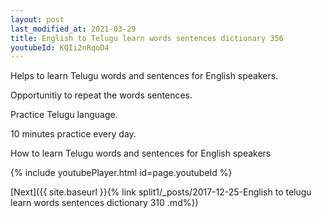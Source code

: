 ```yaml
---
layout: post
last_modified_at: 2021-03-29
title: English to Telugu learn words sentences dictionary 356 
youtubeId: KQIi2nRqoD4
---
```

 
 
Helps to learn Telugu words and sentences for English speakers.

Opportunitiy to repeat the words sentences. 

Practice Telugu language. 
 
10 minutes practice every day. 
 
How to learn Telugu words and sentences for English speakers 
 
{% include youtubePlayer.html id=page.youtubeId %}
 
 
[Next]({{ site.baseurl }}{% link  split1/_posts/2017-12-25-English to telugu learn words sentences dictionary 310 .md%})
 
